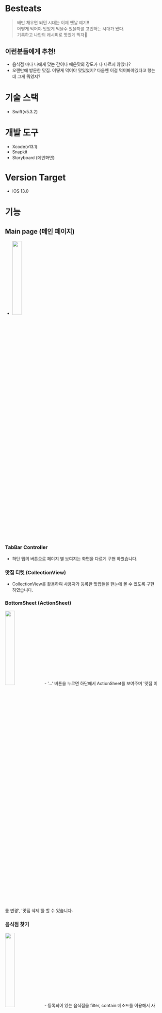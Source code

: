 # Besteats
> 배만 채우면 되던 시대는 이제 옛날 얘기!!  
어떻게 먹어야 맛있게 먹을수 있을까를 고민하는 시대가 됐다.  
기록하고 나만의 레시피로 맛있게 먹자🍗  

## 이런분들에게 추천!  

- 음식점 마다 나에게 맞는 간이나 매운맛의 강도가 다 다르지 않았나?
- 오랜만에 방문한 맛집. 어떻게 먹어야 맛있었지? 다음엔 이걸 먹어봐야겠다고 했는데 그게 뭐였지? 


# 기술 스택
- Swift(v5.3.2)

# 개발 도구
- Xcode(v13.1)
- Snapkit
- Storyboard (메인화면)

# Version Target 
- iOS 13.0

# 기능

## Main page (메인 페이지)
- <img width = "25%" src = "https://user-images.githubusercontent.com/64088377/168579712-495d2583-95ba-4482-88c7-fdaa33585145.png">


### TabBar Controller
- 하단 탭의 버튼으로 페이지 별 보여지는 화면을 다르게 구현 하였습니다.

### 맛집 티켓 (CollectionView)
- CollectionView를 활용하여 사용자가 등록한 맛집들을 한눈에 볼 수 있도록 구현 하였습니다.

### BottomSheet (ActionSheet)
<img width="25%" src = "https://user-images.githubusercontent.com/64088377/168580941-99d1efd4-928d-4cd5-b48b-ef6625052982.gif">
- '...' 버튼을 누르면 하단에서 ActionSheet를 보여주며 '맛집 이름 변경', '맛집 삭제'를 할 수 있습니다.


### 음식점 찾기
<img width="25%" src = "https://user-images.githubusercontent.com/64088377/168581632-07b60bb3-5c1a-47a5-b04a-859eba29569e.gif">
- 등록되어 있는 음식점을 filter, contain 메소드를 이용해서 사용자가 찾고자 하는 음식점을 직관적으로 추려내게 구현 하였습니다.

### 즐겨찾기 메뉴 예외 처리
<img width="25%" src = "https://user-images.githubusercontent.com/64088377/168582222-d1cd5a27-44c3-4b8e-824a-4cc5871c799f.png">
- 등록된 즐겨찾기 메뉴가 없을 시 '즐겨찾기 메뉴 추가 문구'를 보여주게 하였습니다.


### 해당 맛집 메뉴타입별 숫자 보여주기
- 등록된 맛집의 메뉴 타입별로 메뉴갯수를 나타내게 하였습니다.


### Empty State (CollectionView, TableView)
- 데이터가 없을시 빈 화면이 아닌 맛집 데이터 추가를 유도하는 View를 보여주도록 하였습니다.


----

## MenuList page (메뉴리스트 페이지)
<img width="25%" src = "https://user-images.githubusercontent.com/64088377/168582735-dc804477-5649-42ce-b5cf-0795892bda57.png">

- TableView를 사용하여 등록한 `메뉴`와 `한줄팁`을 보기쉽게 구현 하였습니다.
- Main page에서 받아온 데이터를 navigation title, tableViewCell에 보여주도록 하였습니다.
- `좋아요`, `먹어볼래요`, `별로에요` 버튼 클릭시 `filter 메소드`를 사용하여 타입별로 나타내게 하였습니다.
   -> 위 타입별로 filter 하게되면 index를 가져오는데 어려움이있어 Model 구조를 변경 하였습니다.
- `좋아요` 타입에서 ⭐️ 터치시 메인페이지에 등록된 메뉴가 보이도록 즐겨찾기 기능 구현 하였습니다.



-----

## MenuAdd page (메뉴 추가 페이지)

- 메뉴 추가시 `해당 맛집`에 추가 되게 구현 하였습니다.
- UserDefaults를 활용하여 사용자가 등록한 맛집들을 로컬에 저장하게 하였습니다. 

-----

## MenuDetail page (메뉴 상세 페이지) - 기능구현중 입니다.


- 메뉴 리스트의 선택된 cell의 데이터를 가져와서 보여주게 하였습니다.

### 체크리스트
- [ ] 메뉴 사진 등록기능
- [ ] 메뉴 사진 상세 modal
- [ ] 수정,완료 버튼 터치시 조건에 맞게 표현
- [x] 메뉴리스트에서 선택된 cell의 데이터 가져오기
